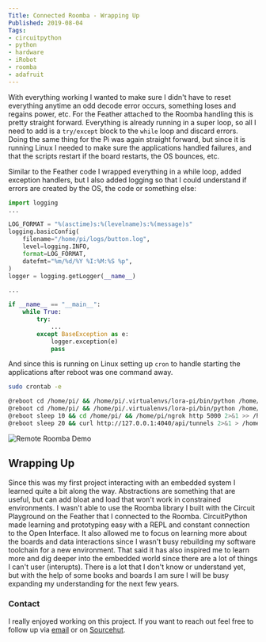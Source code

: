 ```yaml
---
Title: Connected Roomba - Wrapping Up
Published: 2019-08-04
Tags:
- circuitpython
- python
- hardware
- iRobot
- roomba
- adafruit
---
```


With everything working I wanted to make sure I didn't have to reset everything
anytime an odd decode error occurs, something loses and regains power, etc. For
the Feather attached to the Roomba handling this is pretty straight forward.
Everything is already running in a super loop, so all I need to add is a
`try/except` block to the `while` loop and discard errors. Doing the same thing
for the Pi was again straight forward, but since it is running Linux I needed
to make sure the applications handled failures, and that the scripts restart if
the board restarts, the OS bounces, etc.

Similar to the Feather code I wrapped everything in a while loop, added
exception handlers, but I also added logging so that I could understand if
errors are created by the OS, the code or something else:

```python
import logging
...

LOG_FORMAT = "%(asctime)s:%(levelname)s:%(message)s"
logging.basicConfig(
    filename="/home/pi/logs/button.log",
    level=logging.INFO,
    format=LOG_FORMAT,
    datefmt="%m/%d/%Y %I:%M:%S %p",
)
logger = logging.getLogger(__name__)

...

if __name__ == "__main__":
    while True:
        try:
            ...
        except BaseException as e:
            logger.exception(e)
            pass

```

And since this is running on Linux setting up `cron` to handle starting the
applications after reboot was one command away.

```bash
sudo crontab -e

@reboot cd /home/pi/ && /home/pi/.virtualenvs/lora-pi/bin/python /home/pi/projects/roomba_supervisor/button_listener.py 2>&1 >> /home/pi/logs/button.log
@reboot cd /home/pi/ && /home/pi/.virtualenvs/lora-pi/bin/python /home/pi/projects/roomba_supervisor/sms_listener.py 2>&1 >> /home/pi/logs/sms.log
@reboot sleep 10 && cd /home/pi/ && /home/pi/ngrok http 5000 2>&1 >> /home/pi/logs/ngrok.log
@reboot sleep 20 && curl http://127.0.0.1:4040/api/tunnels 2>&1 > /home/pi/logs/ngrok_details.log
```

![Remote Roomba Demo](/assets/images/connected-roomba-demo.gif "Remote Roomba Demo")

## Wrapping Up

Since this was my first project interacting with an embedded system I learned
quite a bit along the way. Abstractions are something that are useful, but can
add bloat and load that won't work in constrained environments. I wasn't able
to use the Roomba library I built with the Circuit Playground on the Feather
that I connected to the Roomba. CircuitPython made learning and prototyping
easy with a REPL and constant connection to the Open Interface. It also allowed
me to focus on learning more about the boards and data interactions since I
wasn't busy rebuilding my software toolchain for a new environment. That said
it has also inspired me to learn more and dig deeper into the embedded world
since there are a lot of things I can't user (interupts). There is a lot that
I don't know or understand yet, but with the help of some books and boards I
am sure I will be busy expanding my understanding for the next few years.

### Contact

I really enjoyed working on this project. If you want to reach out feel free
to follow up via [email](mailto:alexander@unexpextedeof.net) or on
[Sourcehut](https://git.sr.ht/%7En0mn0m/).

